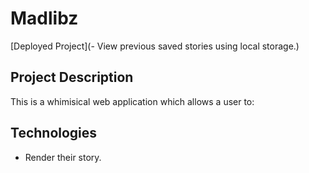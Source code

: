 

  # Madlibz
  
  [Deployed Project](- View previous saved stories using local storage.)

  ## Project Description
  This is a whimisical web application which allows a user to:

  ## Technologies
  - Render their story.





  